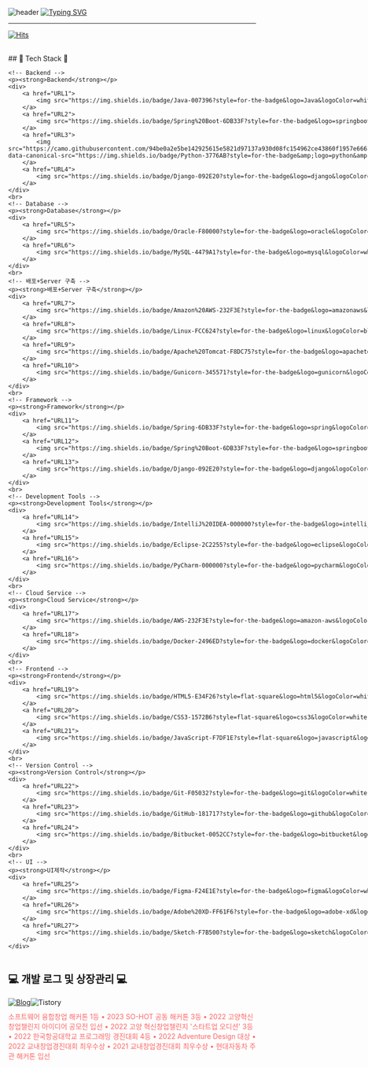 ![header](https://capsule-render.vercel.app/api?type=waving&color=87CEEB&text=&animation=twinkling&height=80)
[![Typing SVG](https://readme-typing-svg.demolab.com?font=Bazzi&weight=600&size=45&duration=3500&pause=3&color=FF6347&center=false&vCenter=false&multiline=true&repeat=true&width=1000&height=100&lines=+Hi+This+is+LeeGunYoung%60s+GitHub!%F0%9F%91%8B)](https://git.io/typing-svg)

-------
[![Hits](https://hits.seeyoufarm.com/api/count/incr/badge.svg?url=https%3A%2F%2Fgithub.com%2FLeegunyoung%2FLeegunyoung&count_bg=%23FFB6F3&title_bg=%23555555&icon=&icon_color=%23E7E7E7&title=GynYoungs`s+Github&edge_flat=false)](https://hits.seeyoufarm.com)

<br>
## 🔨 Tech Stack 🔨

<div style="display:flex; flex-direction:column; align-items:flex-start;">

    <!-- Backend -->
    <p><strong>Backend</strong></p>
    <div>
        <a href="URL1">
            <img src="https://img.shields.io/badge/Java-007396?style=for-the-badge&logo=Java&logoColor=white">
        </a>
        <a href="URL2">
            <img src="https://img.shields.io/badge/Spring%20Boot-6DB33F?style=for-the-badge&logo=springboot&logoColor=white">
        </a>
        <a href="URL3">
            <img src="https://camo.githubusercontent.com/94be0a2e5be142925615e5821d97137a930d08fc154962ce43860f1957e6661e/68747470733a2f2f696d672e736869656c64732e696f2f62616467652f507974686f6e2d3337373641423f7374796c653d666f722d7468652d6261646765266c6f676f3d707974686f6e266c6f676f436f6c6f723d7768697465" data-canonical-src="https://img.shields.io/badge/Python-3776AB?style=for-the-badge&amp;logo=python&amp;logoColor=white" style="max-width: 100%;">
        </a>
        <a href="URL4">
            <img src="https://img.shields.io/badge/Django-092E20?style=for-the-badge&logo=django&logoColor=white">
        </a>
    </div>
    <br>
    <!-- Database -->
    <p><strong>Database</strong></p>
    <div>
        <a href="URL5">
            <img src="https://img.shields.io/badge/Oracle-F80000?style=for-the-badge&logo=oracle&logoColor=white">
        </a>
        <a href="URL6">
            <img src="https://img.shields.io/badge/MySQL-4479A1?style=for-the-badge&logo=mysql&logoColor=white">
        </a>
    </div>
    <br>
    <!-- 배포+Server 구축 -->
    <p><strong>배포+Server 구축</strong></p>
    <div>
        <a href="URL7">
            <img src="https://img.shields.io/badge/Amazon%20AWS-232F3E?style=for-the-badge&logo=amazonaws&logoColor=white">
        </a>
        <a href="URL8">
            <img src="https://img.shields.io/badge/Linux-FCC624?style=for-the-badge&logo=linux&logoColor=black">
        </a>
        <a href="URL9">
            <img src="https://img.shields.io/badge/Apache%20Tomcat-F8DC75?style=for-the-badge&logo=apachetomcat&logoColor=black">
        </a>
        <a href="URL10">
            <img src="https://img.shields.io/badge/Gunicorn-345571?style=for-the-badge&logo=gunicorn&logoColor=white">
        </a>
    </div>
    <br>
    <!-- Framework -->
    <p><strong>Framework</strong></p>
    <div>
        <a href="URL11">
            <img src="https://img.shields.io/badge/Spring-6DB33F?style=for-the-badge&logo=spring&logoColor=white">
        </a>
        <a href="URL12">
            <img src="https://img.shields.io/badge/Spring%20Boot-6DB33F?style=for-the-badge&logo=springboot&logoColor=white">
        </a>
        <a href="URL13">
            <img src="https://img.shields.io/badge/Django-092E20?style=for-the-badge&logo=django&logoColor=white">
        </a>
    </div>
    <br>
    <!-- Development Tools -->
    <p><strong>Development Tools</strong></p>
    <div>
        <a href="URL14">
            <img src="https://img.shields.io/badge/IntelliJ%20IDEA-000000?style=for-the-badge&logo=intellij-idea&logoColor=white">
        </a>
        <a href="URL15">
            <img src="https://img.shields.io/badge/Eclipse-2C2255?style=for-the-badge&logo=eclipse&logoColor=white">
        </a>
        <a href="URL16">
            <img src="https://img.shields.io/badge/PyCharm-000000?style=for-the-badge&logo=pycharm&logoColor=white">
        </a>
    </div>
    <br>
    <!-- Cloud Service -->
    <p><strong>Cloud Service</strong></p>
    <div>
        <a href="URL17">
            <img src="https://img.shields.io/badge/AWS-232F3E?style=for-the-badge&logo=amazon-aws&logoColor=white">
        </a>
        <a href="URL18">
            <img src="https://img.shields.io/badge/Docker-2496ED?style=for-the-badge&logo=docker&logoColor=white">
        </a>
    </div>
    <br>
    <!-- Frontend -->
    <p><strong>Frontend</strong></p>
    <div>
        <a href="URL19">
            <img src="https://img.shields.io/badge/HTML5-E34F26?style=flat-square&logo=html5&logoColor=white">
        </a>
        <a href="URL20">
            <img src="https://img.shields.io/badge/CSS3-1572B6?style=flat-square&logo=css3&logoColor=white">
        </a>
        <a href="URL21">
            <img src="https://img.shields.io/badge/JavaScript-F7DF1E?style=flat-square&logo=javascript&logoColor=black">
        </a>
    </div>
    <br>
    <!-- Version Control -->
    <p><strong>Version Control</strong></p>
    <div>
        <a href="URL22">
            <img src="https://img.shields.io/badge/Git-F05032?style=for-the-badge&logo=git&logoColor=white">
        </a>
        <a href="URL23">
            <img src="https://img.shields.io/badge/GitHub-181717?style=for-the-badge&logo=github&logoColor=white">
        </a>
        <a href="URL24">
            <img src="https://img.shields.io/badge/Bitbucket-0052CC?style=for-the-badge&logo=bitbucket&logoColor=white">
        </a>
    </div>
    <br>
    <!-- UI -->
    <p><strong>UI제작</strong></p>
    <div>
        <a href="URL25">
            <img src="https://img.shields.io/badge/Figma-F24E1E?style=for-the-badge&logo=figma&logoColor=white">
        </a>
        <a href="URL26">
            <img src="https://img.shields.io/badge/Adobe%20XD-FF61F6?style=for-the-badge&logo=adobe-xd&logoColor=white">
        </a>
        <a href="URL27">
            <img src="https://img.shields.io/badge/Sketch-F7B500?style=for-the-badge&logo=sketch&logoColor=black">
        </a>
    </div>

</div>

## 💻 개발 로그 및 상장관리  💻

<div style="display:flex; flex-direction:row; align-items:center;">

  <a href="https://blog.naver.com/hdn1015">
    <img src="https://img.shields.io/badge/Vimeo-20c997?style=for-the-badge&logo=Vimeo&logoColor=white" alt="Blog">
  </a>

  <img src="https://img.shields.io/badge/Tistory-000000?style=for-the-badge&logo=Tistory&logoColor=white" alt="Tistory">

</div>

<p style="font-size: 14px; margin-top: 10px; color: #FF6666;">
  소프트웨어 융합창업 해커톤 1등 •
  2023 SO-HOT 공동 해커톤 3등 •
  2022 고양혁신창업챌린지 아이디어 공모전 입선 •
  2022 고양 혁신창업챌린지 '스타트업 오디션' 3등 •
  2022 한국항공대학교 프로그래밍 경진대회 4등 •
  2022 Adventure Design 대상 •
  2022 교내창업경진대회 최우수상 •
  2021 교내창업경진대회 최우수상 •
  현대자동차 주관 해커톤 입선
</p>

    
